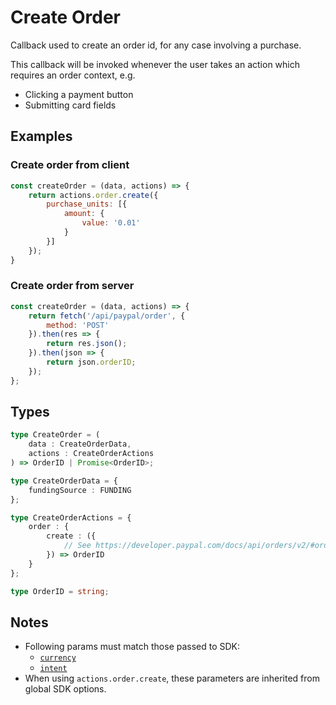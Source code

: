 # Create Order

Callback used to create an order id, for any case involving a purchase.

This callback will be invoked whenever the user takes an action which requires an order context, e.g.

- Clicking a payment button
- Submitting card fields

## Examples

### Create order from client

```javascript
const createOrder = (data, actions) => {
    return actions.order.create({
        purchase_units: [{
            amount: {
                value: '0.01'
            }
        }]
    });
}
```

### Create order from server

```javascript
const createOrder = (data, actions) => {
    return fetch('/api/paypal/order', {
        method: 'POST'
    }).then(res => {
        return res.json();
    }).then(json => {
        return json.orderID;
    });
};
```

## Types

```typescript
type CreateOrder = (
    data : CreateOrderData,
    actions : CreateOrderActions
) => OrderID | Promise<OrderID>;

type CreateOrderData = {
    fundingSource : FUNDING
};

type CreateOrderActions = {
    order : {
        create : ({
            // See https://developer.paypal.com/docs/api/orders/v2/#orders_create
        }) => OrderID
    }
};

type OrderID = string;
```

## Notes

- Following params must match those passed to SDK:
  - [`currency`](../initialization.md#currency)
  - [`intent`](../initialization.md#intent)
- When using `actions.order.create`, these parameters are inherited from global SDK options.
